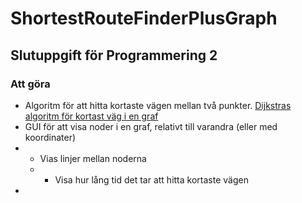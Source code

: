 # ShortestRouteFinderPlusGraph

## Slutuppgift för Programmering 2

### Att göra

- Algoritm för att hitta kortaste vägen mellan två punkter. [Dijkstras algoritm för kortast väg i en graf](https://en.wikipedia.org/wiki/Dijkstra%27s_algorithm)
- GUI för att visa noder i en graf, relativt till varandra (eller med koordinater)
- - Vias linjer mellan noderna
  - - Visa hur lång tid det tar att hitta kortaste vägen
- 
